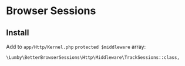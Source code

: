# Browser Sessions

## Install

Add to `app/Http/Kernel.php` `protected $middleware` array:

 `\Lumby\BetterBrowserSessions\Http\Middleware\TrackSessions::class,`

